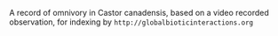A record of omnivory in Castor canadensis, based on a video recorded observation, for indexing by ```http://globalbioticinteractions.org```
